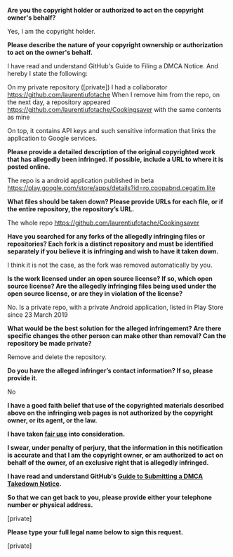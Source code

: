**Are you the copyright holder or authorized to act on the copyright owner's behalf?**

Yes, I am the copyright holder.

**Please describe the nature of your copyright ownership or authorization to act on the owner's behalf.**

I have read and understand GitHub's Guide to Filing a DMCA Notice. And hereby I state the following:

On my private repository ([private]) I had a collaborator https://github.com/laurentiufotache
When I remove him from the repo, on the next day, a repository appeared https://github.com/laurentiufotache/Cookingsaver with the same contents as mine

On top, it contains API keys and such sensitive information that links the application to Google services.

**Please provide a detailed description of the original copyrighted work that has allegedly been infringed. If possible, include a URL to where it is posted online.**

The repo is a android application published in beta https://play.google.com/store/apps/details?id=ro.coopabnd.cegatim.lite

**What files should be taken down? Please provide URLs for each file, or if the entire repository, the repository’s URL.**

The whole repo https://github.com/laurentiufotache/Cookingsaver

**Have you searched for any forks of the allegedly infringing files or repositories? Each fork is a distinct repository and must be identified separately if you believe it is infringing and wish to have it taken down.**

I think it is not the case, as the fork was removed automatically by you.

**Is the work licensed under an open source license? If so, which open source license? Are the allegedly infringing files being used under the open source license, or are they in violation of the license?**

No. Is a private repo, with a private Android application, listed in Play Store since 23 March 2019

**What would be the best solution for the alleged infringement? Are there specific changes the other person can make other than removal? Can the repository be made private?**

Remove and delete the repository.

**Do you have the alleged infringer’s contact information? If so, please provide it.**

No

**I have a good faith belief that use of the copyrighted materials described above on the infringing web pages is not authorized by the copyright owner, or its agent, or the law.**

**I have taken <a href="https://www.lumendatabase.org/topics/22">fair use</a> into consideration.**

**I swear, under penalty of perjury, that the information in this notification is accurate and that I am the copyright owner, or am authorized to act on behalf of the owner, of an exclusive right that is allegedly infringed.**

**I have read and understand GitHub's <a href="https://help.github.com/articles/guide-to-submitting-a-dmca-takedown-notice/">Guide to Submitting a DMCA Takedown Notice</a>.**

**So that we can get back to you, please provide either your telephone number or physical address.**

[private]  

**Please type your full legal name below to sign this request.**

[private]  
